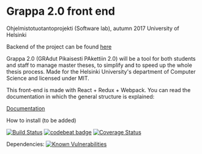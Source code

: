 # Grappa 2.0 front end

Ohjelmistotuotantoprojekti (Software lab), autumn 2017
University of Helsinki

Backend of the project can be found [here](https://github.com/OhtuGrappa2/back-grappa2)

Grappa 2.0 (GRAdut Pikaisesti PAkettiin 2.0) will be a tool for both students and staff to manage master theses, to simplify and to speed up the whole thesis process. Made for the Helsinki University's department of Computer Science and licensed under MIT.

This front-end is made with React + Redux + Webpack. You can read the documentation in which the general structure is explained:

[Documentation](https://github.com/OhtuGrappa2/front-grappa2/blob/master/DOCUMENTATION.md)

How to install (to be added)

[![Build Status](https://travis-ci.org/OhtuGrappa2/front-grappa2.svg?branch=master)](https://travis-ci.org/OhtuGrappa2/front-grappa2)
[![codebeat badge](https://codebeat.co/badges/f8837897-9f70-481a-a0be-96db34644fbc)](https://codebeat.co/projects/github-com-ohtugrappa2-front-grappa2-master)
[![Coverage Status](https://coveralls.io/repos/github/OhtuGrappa2/front-grappa2/badge.svg?branch=master)](https://coveralls.io/github/OhtuGrappa2/front-grappa2?branch=master)

Dependencies: [![Known Vulnerabilities](https://snyk.io/test/github/ohtugrappa2/front-grappa2/badge.svg)](https://snyk.io/test/github/ohtugrappa2/front-grappa2)
